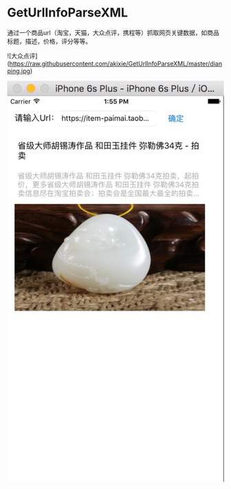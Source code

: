 # GetUrlInfoParseXML
通过一个商品url（淘宝，天猫，大众点评，携程等）抓取网页关键数据，如商品标题，描述，价格，评分等等。

![大众点评]
(https://raw.githubusercontent.com/akixie/GetUrlInfoParseXML/master/dianping.jpg)

![淘宝](https://raw.githubusercontent.com/akixie/GetUrlInfoParseXML/master/taobao.jpg)


